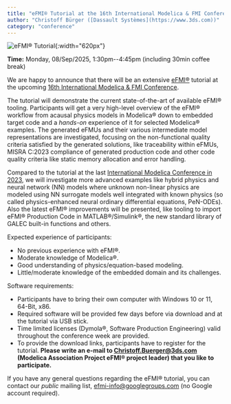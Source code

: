 ```yaml
---
title: "eFMI® Tutorial at the 16th International Modelica & FMI Conference"
author: "Christoff Bürger ([Dassault Systèmes](https://www.3ds.com))"
category: "conference"
---
```


![eFMI® Tutorial](eFMI-tutorial.png "eFMI® Tutorial"){:width="620px"}

**Time:** Monday, 08/Sep/2025, 1:30pm--4:45pm (including 30min coffee break)

We are happy to announce that there will be an extensive [eFMI®](https://www.efmi-standard.org/) tutorial at the upcoming [16th International Modelica & FMI Conference](https://modelica.org/events/modelica2025/).

The tutorial will demonstrate the current state-of-the-art of available eFMI® tooling. Participants will get a very high-level overview of the eFMI® workflow from acausal physics models in Modelica® down to embedded target code and a _hands-on_ experience of it for selected Modelica® examples. The generated eFMUs and their various intermediate model representations are investigated, focusing on the non-functional quality criteria satisfied by the generated solutions, like traceability within eFMUs, MISRA C:2023 compliance of generated production code and other code quality criteria like static memory allocation and error handling.

Compared to the tutorial at the last [International Modelica Conference in 2023](https://2023.international.conference.modelica.org/), we will investigate more advanced examples like hybrid physics and neural network (NN) models where unknown non-linear physics are modeled using NN surrogate models well integrated with known physics (so called physics-enhanced neural ordinary differential equations, PeN-ODEs). Also the latest eFMI® improvements will be presented, like tooling to import eFMI® Production Code in MATLAB®/Simulink®, the new standard library of GALEC built-in functions and others.

Expected experience of participants:
 - No previous experience with eFMI®.
 - Moderate knowledge of Modelica®.
 - Good understanding of physics/equation-based modeling.
 - Little/moderate knowledge of the embedded domain and its challenges.

Software requirements:
 - Participants have to bring their own computer with Windows 10 or 11, 64-Bit, x86.
 - Required software will be provided few days before via download and at the tutorial via USB stick.
 - Time limited licenses (Dymola®, Software Production Engineering) valid throughout the conference week are provided.
 - To provide the download links, participants have to register for the tutorial. **Please write an e-mail to [Christoff.Buerger@3ds.com](mailto:Christoff.Buerger@3ds.com) (Modelica Association Project eFMI® project leader) that you like to participate.**

If you have any general questions regarding the eFMI® tutorial, you can contact our _public_ mailing list, [efmi-info@googlegroups.com](https://groups.google.com/g/efmi-info) (no Google account required).

